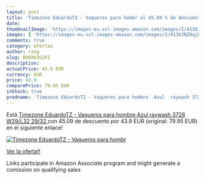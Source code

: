 ```yaml
---
layout: post
title: 'Timezone EduardoTZ - Vaqueros para hombr al 45.09 % de descuento'
date: 
thumbnailImage: 'https://images-eu.ssl-images-amazon.com/images/I/413UJNZ0qjL._SL200_.jpg'
images: [ 'https://images-eu.ssl-images-amazon.com/images/I/413UJNZ0qjL._SL200_.jpg' ]
comments: true
category: ofertas
author: ring
slug: B00XK3G2XI
description:
actualPrice: 43.9 EUR
currency: EUR
price: 43.9
comparePrice: 79.95 EUR
inStock: true
prodname: 'Timezone EduardoTZ - Vaqueros para hombre  Azul  raywash 3728   W29/L32  29/32 '
---
```


Está [Timezone EduardoTZ - Vaqueros para hombre  Azul  raywash 3728   W29/L32  29/32 ](https://www.amazon.es/dp/B00XK3G2XI/?tag=tolees-21) con 45.09 de descuento por 43.9 EUR (original: 79.95 EUR) en el siguiente enlace!

[![Timezone EduardoTZ - Vaqueros para hombr](https://images-eu.ssl-images-amazon.com/images/I/413UJNZ0qjL._SL200_.jpg)](https://www.amazon.es/dp/B00XK3G2XI/?tag=tolees-21)

[Ver la oferta!!](https://www.amazon.es/dp/B00XK3G2XI/?tag=tolees-21)

Links participate in Amazon Associate program and might generate a comission on qualifying sales


